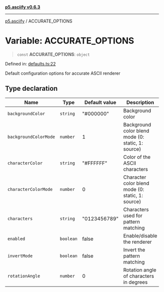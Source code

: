 [**p5.asciify v0.6.3**](../README.md)

***

[p5.asciify](../globals.md) / ACCURATE\_OPTIONS

# Variable: ACCURATE\_OPTIONS

> `const` **ACCURATE\_OPTIONS**: `object`

Defined in: [defaults.ts:22](https://github.com/humanbydefinition/p5-asciify/blob/514129d7cbe0dc5aad57c2fc13d745c7c4510db2/src/lib/defaults.ts#L22)

Default configuration options for accurate ASCII renderer

## Type declaration

| Name | Type | Default value | Description | Defined in |
| ------ | ------ | ------ | ------ | ------ |
| <a id="backgroundcolor"></a> `backgroundColor` | `string` | "#000000" | Background color | [defaults.ts:32](https://github.com/humanbydefinition/p5-asciify/blob/514129d7cbe0dc5aad57c2fc13d745c7c4510db2/src/lib/defaults.ts#L32) |
| <a id="backgroundcolormode"></a> `backgroundColorMode` | `number` | 1 | Background color blend mode (0: static, 1: source) | [defaults.ts:34](https://github.com/humanbydefinition/p5-asciify/blob/514129d7cbe0dc5aad57c2fc13d745c7c4510db2/src/lib/defaults.ts#L34) |
| <a id="charactercolor"></a> `characterColor` | `string` | "#FFFFFF" | Color of the ASCII characters | [defaults.ts:28](https://github.com/humanbydefinition/p5-asciify/blob/514129d7cbe0dc5aad57c2fc13d745c7c4510db2/src/lib/defaults.ts#L28) |
| <a id="charactercolormode"></a> `characterColorMode` | `number` | 0 | Character color blend mode (0: static, 1: source) | [defaults.ts:30](https://github.com/humanbydefinition/p5-asciify/blob/514129d7cbe0dc5aad57c2fc13d745c7c4510db2/src/lib/defaults.ts#L30) |
| <a id="characters"></a> `characters` | `string` | "0123456789" | Characters used for pattern matching | [defaults.ts:26](https://github.com/humanbydefinition/p5-asciify/blob/514129d7cbe0dc5aad57c2fc13d745c7c4510db2/src/lib/defaults.ts#L26) |
| <a id="enabled"></a> `enabled` | `boolean` | false | Enable/disable the renderer | [defaults.ts:24](https://github.com/humanbydefinition/p5-asciify/blob/514129d7cbe0dc5aad57c2fc13d745c7c4510db2/src/lib/defaults.ts#L24) |
| <a id="invertmode"></a> `invertMode` | `boolean` | false | Invert the pattern matching | [defaults.ts:36](https://github.com/humanbydefinition/p5-asciify/blob/514129d7cbe0dc5aad57c2fc13d745c7c4510db2/src/lib/defaults.ts#L36) |
| <a id="rotationangle"></a> `rotationAngle` | `number` | 0 | Rotation angle of characters in degrees | [defaults.ts:38](https://github.com/humanbydefinition/p5-asciify/blob/514129d7cbe0dc5aad57c2fc13d745c7c4510db2/src/lib/defaults.ts#L38) |
